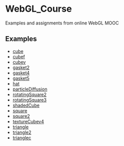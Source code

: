# WebGL_Course
Examples and assignments from online WebGL MOOC


Examples
--------

* [cube](/examples/cube.html)
* [cubef](/examples/cubef.html)
* [cubev](/examples/cubev.html)
* [gasket2](/examples/gasket2.html)
* [gasket4](/examples/gasket4.html)
* [gasket5](/examples/gasket5.html)
* [hat](/examples/hat.html)
* [particleDiffusion](/examples/particleDiffusion.html)
* [rotatingSquare2](/examples/rotatingSquare2.html)
* [rotatingSquare3](/examples/rotatingSquare3.html)
* [shadedCube](/examples/shadedCube.html)
* [square](/examples/square.html)
* [square2](/examples/square2.html)
* [textureCubev4](/examples/textureCubev4.html)
* [triangle](/examples/triangle.html)
* [triangle2](/examples/triangle2.html)
* [trianglec](/examples/trianglec.html)
